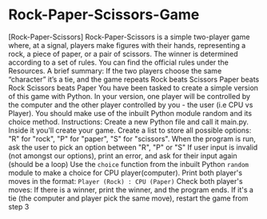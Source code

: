 # Rock-Paper-Scissors-Game
[Rock-Paper-Scissors] Rock-Paper-Scissors is a simple two-player game where, at a signal, players make figures with their hands, representing a rock, a piece of paper, or a pair of scissors. The winner is determined according to a set of rules. You can find the official rules under the Resources.     A brief summary:  If the two players choose the same “character” it’s a tie, and the game repeats Rock beats Scissors Paper beats Rock Scissors beats Paper You have been tasked to create a simple version of this game with Python. In your version, one player will be controlled by the computer and the other player controlled by you - the user (i.e CPU vs Player).   You should make use of the inbuilt Python module random and its choice method.  Instructions:  Create a new Python file and call it main.py. Inside it you'll create your game. Create a list to store all possible options: "R" for "rock",  "P" for "paper",  "S" for "scissors". When the program is run, ask the user to pick an option between "R", "P" or "S" If user input is invalid (not amongst our options), print an error, and ask for their input again (should be a loop) Use the `choice` function from the inbuilt Python `random` module to make a choice for CPU player(computer). Print both player's moves in the format: `Player (Rock) : CPU (Paper)` Check both player's moves:  If there is a winner, print the winner, and the program ends.  If it's a tie (the computer and player pick the same move), restart the game from step 3
